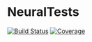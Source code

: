 # NeuralTests

[![Build Status](https://github.com/aarongraybill/NeuralTests.jl/actions/workflows/CI.yml/badge.svg?branch=main)](https://github.com/aarongraybill/NeuralTests.jl/actions/workflows/CI.yml?query=branch%3Amain)
[![Coverage](https://codecov.io/gh/aarongraybill/NeuralTests.jl/branch/main/graph/badge.svg)](https://codecov.io/gh/aarongraybill/NeuralTests.jl)
